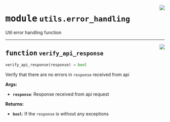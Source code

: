 <!-- markdownlint-disable -->

<a href="https://github.com/pinterest/pinterest-python-sdk/blob/main/pinterest/utils/error_handling.py#L0"><img align="right" style="float:right;" src="https://img.shields.io/badge/-source-cccccc?style=flat-square"></a>

# <kbd>module</kbd> `utils.error_handling`
Util error handling function 


---

<a href="https://github.com/pinterest/pinterest-python-sdk/blob/main/pinterest/utils/error_handling.py#L6"><img align="right" style="float:right;" src="https://img.shields.io/badge/-source-cccccc?style=flat-square"></a>

## <kbd>function</kbd> `verify_api_response`

```python
verify_api_response(response) → bool
```

Verify that there are no errors in `response` received from api 



**Args:**
 
 - <b>`response`</b>:  Response received from api request 



**Returns:**
 
 - <b>`bool`</b>:  If the `response` is without any exceptions 


